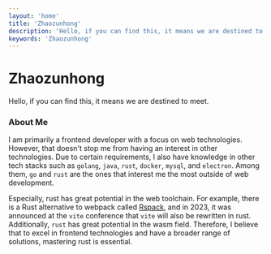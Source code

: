 ```yaml
---
layout: 'home'
title: 'Zhaozunhong'
description: 'Hello, if you can find this, it means we are destined to meet.'
keywords: 'Zhaozunhong'
---
```


# Zhaozunhong

Hello, if you can find this, it means we are destined to meet.

### About Me

I am primarily a frontend developer with a focus on web technologies. However, that doesn't stop me from having an interest in other technologies. Due to certain requirements, I also have knowledge in other tech stacks such as `golang`, `java`, `rust`, `docker`, `mysql`, and `electron`. Among them, `go` and `rust` are the ones that interest me the most outside of web development.

Especially, rust has great potential in the web toolchain. For example, there is a Rust alternative to webpack called [Rspack](https://www.rspack.dev), and in 2023, it was announced at the `vite` conference that `vite` will also be rewritten in rust. Additionally, `rust` has great potential in the wasm field. Therefore, I believe that to excel in frontend technologies and have a broader range of solutions, mastering rust is essential.
